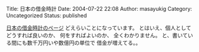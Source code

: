 Title: 日本の借金時計
Date: 2004-07-22 22:08
Author: masayukig
Category: Uncategorized
Status: published

[日本の借金時計のページ](http://www.takarabe-hrj.co.jp/takarabe/clock/)
どえらいことになっています。
とはいえ、個人としてどうすれば良いのか、
何をすればよいのか、
全くわかりません。
と、書いている間にも数千万円いや数億円の単位で
借金が増えてる。。
